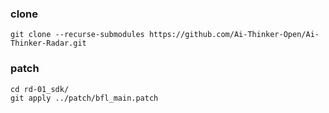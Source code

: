 ### clone
```
git clone --recurse-submodules https://github.com/Ai-Thinker-Open/Ai-Thinker-Radar.git
```

### patch
```
cd rd-01_sdk/
git apply ../patch/bfl_main.patch
```


